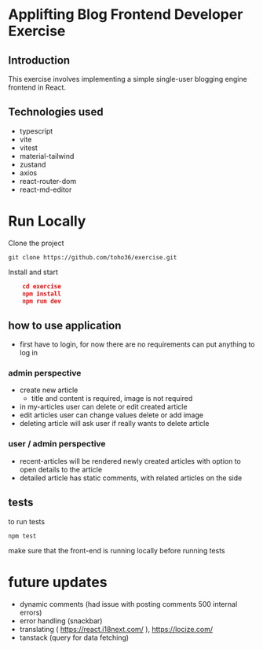 # Applifting Blog Frontend Developer Exercise

## Introduction

This exercise involves implementing a simple single-user blogging engine frontend in React.

## Technologies used

- typescript
- vite
- vitest
- material-tailwind
- zustand
- axios
- react-router-dom
- react-md-editor

# Run Locally

Clone the project

`git clone https://github.com/toho36/exercise.git`

Install and start

```json
    cd exercise
    npm install
    npm run dev
```

## how to use application

- first have to login, for now there are no requirements can put anything to log in

### admin perspective

- create new article
  - title and content is required, image is not required
- in my-articles user can delete or edit created article
- edit articles user can change values delete or add image
- deleting article will ask user if really wants to delete article

### user / admin perspective

- recent-articles will be rendered newly created articles with option to open details to the article
- detailed article has static comments, with related articles on the side

## tests

to run tests

`npm test`

make sure that the front-end is running locally before running tests

# future updates

- dynamic comments (had issue with posting comments 500 internal errors)
- error handling (snackbar)
- translating ( https://react.i18next.com/ ), https://locize.com/
- tanstack (query for data fetching)
